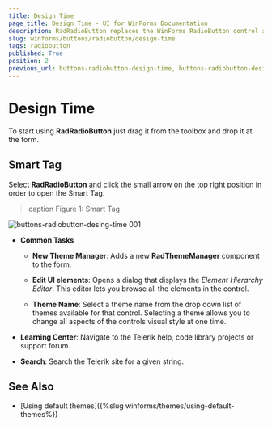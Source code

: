 ```yaml
---
title: Design Time
page_title: Design Time - UI for WinForms Documentation
description: RadRadioButton replaces the WinForms RadioButton control and adds robust data binding, state management, and design options. 
slug: winforms/buttons/radiobutton/design-time
tags: radiobutton
published: True
position: 2
previous_url: buttons-radiobutton-design-time, buttons-radiobutton-designing-radradiobutton
---
```


# Design Time

To start using __RadRadioButton__ just drag it from the toolbox and drop it at the form.

## Smart Tag

Select __RadRadioButton__ and click the small arrow on the top right position in order to open the Smart Tag.

>caption Figure 1: Smart Tag

![buttons-radiobutton-desing-time 001](images/buttons-radiobutton-design-time001.png)

* __Common Tasks__

	* __New Theme Manager__: Adds a new __RadThemeManager__ component to the form.

	* __Edit UI elements__: Opens a dialog that displays the *Element Hierarchy Editor*. This editor lets you browse all the elements in the control.

	* __Theme Name__: Select a theme name from the drop down list of themes available for that control. Selecting a theme allows you to change all aspects of the controls visual style at one time.

* __Learning Center__: Navigate to the Telerik help, code library projects or support forum.

* __Search__: Search the Telerik site for a given string.


## See Also

* [Using default themes]({%slug winforms/themes/using-default-themes%})
